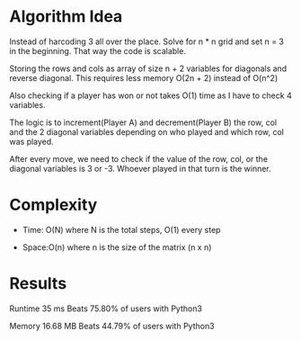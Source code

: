 # Algorithm Idea

Instead of harcoding 3 all over the place. Solve for n * n grid and set n = 3 in the beginning. That way the code is scalable.

Storing the rows and cols as array of size n + 2 variables for diagonals and reverse diagonal. This requires less memory O(2n + 2) instead of O(n^2)

Also checking if a player has won or not takes O(1) time as I have to check 4 variables.

The logic is to increment(Player A) and decrement(Player B) the row, col and the 2 diagonal variables depending on who played and which row, col was played.

After every move, we need to check if the value of the row, col, or the diagonal variables is 3 or -3. Whoever played in that turn is the winner.

# Complexity

- Time: O(N) where N is the total steps, O(1) every step

- Space:O(n) where n is the size of the matrix (n x n)

# Results

Runtime
35
ms
Beats
75.80%
of users with Python3

Memory
16.68
MB
Beats
44.79%
of users with Python3